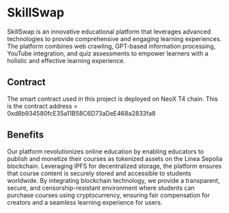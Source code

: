 # SkillSwap


SkillSwap is an innovative educational platform that leverages advanced technologies to provide comprehensive and engaging learning experiences. The platform combines web crawling, GPT-based information processing, YouTube integration, and quiz assessments to empower learners with a holistic and effective learning experience.

## Contract
The smart contract used in this project is deployed on NeoX T4 chain.
This is the contract address = 0xd8b934580fcE35a11B58C6D73aDeE468a2833fa8

## Benefits

Our platform revolutionizes online education by enabling educators to publish and monetize their courses as tokenized assets on the Linea Sepolia blockchain. Leveraging IPFS for decentralized storage, the platform ensures that course content is securely stored and accessible to students worldwide. By integrating blockchain technology, we provide a transparent, secure, and censorship-resistant environment where students can purchase courses using cryptocurrency, ensuring fair compensation for creators and a seamless learning experience for users.



